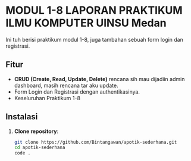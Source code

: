 # MODUL 1-8 LAPORAN PRAKTIKUM ILMU KOMPUTER UINSU Medan

Ini tuh berisi praktikum modul 1-8, juga tambahan sebuah form login dan registrasi.

## Fitur

- **CRUD (Create, Read, Update, Delete)** rencana sih mau dijadiin admin dashboard, masih rencana tar aku update.
- Form Login dan Registrasi dengan authentikasinya.
- Keseluruhan Praktikum 1-8

## Instalasi

1. **Clone repository**:

   ```bash
   git clone https://github.com/Bintangawan/apotik-sederhana.git
   cd apotik-sederhana
   code .
